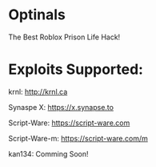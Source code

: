 # Optinals
The Best Roblox Prison Life Hack!
# Exploits Supported:


krnl: http://krnl.ca


Synaspe X: https://x.synapse.to


Script-Ware: https://script-ware.com


Script-Ware-m: https://script-ware.com/m


kan134: Comming Soon!
